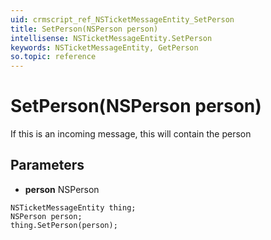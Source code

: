 ```yaml
---
uid: crmscript_ref_NSTicketMessageEntity_SetPerson
title: SetPerson(NSPerson person)
intellisense: NSTicketMessageEntity.SetPerson
keywords: NSTicketMessageEntity, GetPerson
so.topic: reference
---
```


# SetPerson(NSPerson person)

If this is an incoming message, this will contain the person

## Parameters

* **person** NSPerson

```crmscript
NSTicketMessageEntity thing;
NSPerson person;
thing.SetPerson(person);
```

